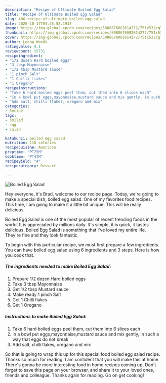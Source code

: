 ```yaml
---
description: "Recipe of Ultimate Boiled Egg Salad"
title: "Recipe of Ultimate Boiled Egg Salad"
slug: 486-recipe-of-ultimate-boiled-egg-salad
date: 2020-10-17T04:48:52.191Z
image: https://img-global.cpcdn.com/recipes/5088676082614272/751x532cq70/boiled-egg-salad-recipe-main-photo.jpg
thumbnail: https://img-global.cpcdn.com/recipes/5088676082614272/751x532cq70/boiled-egg-salad-recipe-main-photo.jpg
cover: https://img-global.cpcdn.com/recipes/5088676082614272/751x532cq70/boiled-egg-salad-recipe-main-photo.jpg
author: Leona Woods
ratingvalue: 4.1
reviewcount: 15731
recipeingredient:
- "1/2 dozen Hard boiled eggs"
- "3 tbsp Mayonnaise"
- "1/2 tbsp Mustard sauce"
- "1 pinch Salt"
- "1 Chilli flakes"
- "1 Oregano"
recipeinstructions:
- "Take 6 hard boiled eggs peel them, cut them into 6 slices each"
- "In a bowl put eggs,mayonnaise,mustard sauce and mix gently, in such a way that eggs do not break"
- "Add salt, chilli flakes, oregano and mix"
categories:
- Recipe
tags:
- boiled
- egg
- salad

katakunci: boiled egg salad 
nutrition: 110 calories
recipecuisine: American
preptime: "PT25M"
cooktime: "PT47M"
recipeyield: "4"
recipecategory: Dessert

---
```



![Boiled Egg Salad](https://img-global.cpcdn.com/recipes/5088676082614272/751x532cq70/boiled-egg-salad-recipe-main-photo.jpg)

Hey everyone, it's Brad, welcome to our recipe page. Today, we're going to make a special dish, boiled egg salad. One of my favorites food recipes. This time, I am going to make it a little bit unique. This will be really delicious.

Boiled Egg Salad is one of the most popular of recent trending foods in the world. It is appreciated by millions daily. It's simple, it is quick, it tastes delicious. Boiled Egg Salad is something that I've loved my entire life. They're fine and they look fantastic.




To begin with this particular recipe, we must first prepare a few ingredients. You can have boiled egg salad using 6 ingredients and 3 steps. Here is how you cook that.

<!--inarticleads1-->

##### The ingredients needed to make Boiled Egg Salad:

1. Prepare 1/2 dozen Hard boiled eggs
1. Take 3 tbsp Mayonnaise
1. Get 1/2 tbsp Mustard sauce
1. Make ready 1 pinch Salt
1. Get 1 Chilli flakes
1. Get 1 Oregano




<!--inarticleads2-->

##### Instructions to make Boiled Egg Salad:

1. Take 6 hard boiled eggs peel them, cut them into 6 slices each
1. In a bowl put eggs,mayonnaise,mustard sauce and mix gently, in such a way that eggs do not break
1. Add salt, chilli flakes, oregano and mix




So that is going to wrap this up for this special food boiled egg salad recipe. Thanks so much for reading. I am confident that you will make this at home. There's gonna be more interesting food in home recipes coming up. Don't forget to save this page on your browser, and share it to your loved ones, friends and colleague. Thanks again for reading. Go on get cooking!
